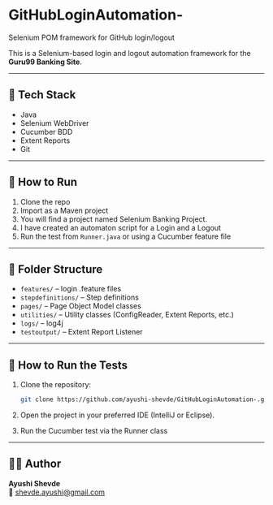 # GitHubLoginAutomation-

Selenium POM framework for GitHub login/logout

This is a Selenium-based login and logout automation framework for the **Guru99 Banking Site**.

---

## 🔧 Tech Stack

- Java
- Selenium WebDriver
- Cucumber BDD
- Extent Reports
- Git

---

## 🚀 How to Run

1. Clone the repo
2. Import as a Maven project
3. You will find a project named Selenium Banking Project.
4. I have created an automaton script for a Login and a Logout
5. Run the test from `Runner.java` or using a Cucumber feature file

---

## 📁 Folder Structure

- `features/` – login .feature files
- `stepdefinitions/` – Step definitions
- `pages/` – Page Object Model classes
- `utilities/` – Utility classes (ConfigReader, Extent Reports, etc.)
- `logs/` – log4j
- `testoutput/` – Extent Report Listener


---

## 🚀 How to Run the Tests

1. Clone the repository:
   ```bash
   git clone https://github.com/ayushi-shevde/GitHubLoginAutomation-.git
2. Open the project in your preferred IDE (IntelliJ or Eclipse).

3. Run the Cucumber test via the Runner class


---

## 👩‍💻 Author

**Ayushi Shevde**  
📧 shevde.ayushi@gmail.com
